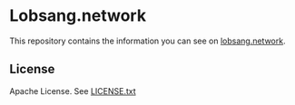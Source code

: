 # Lobsang.network

This repository contains the information you can see on
[lobsang.network][website].

## License

Apache License. See [LICENSE.txt][license]

[license]: ./LICENSE.txt
[website]: http://lobsang.network/
